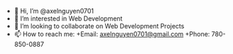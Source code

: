 - 👋 Hi, I’m @axelnguyen0701
- 👀 I’m interested in Web Development
- 💞️ I’m looking to collaborate on Web Development Projects
- 📫 How to reach me:
  +Email: axelnguyen0701@gmail.com
  +Phone: 780-850-0887

<!---
axelnguyen0701/axelnguyen0701 is a ✨ special ✨ repository because its `README.md` (this file) appears on your GitHub profile.
You can click the Preview link to take a look at your changes.
--->
